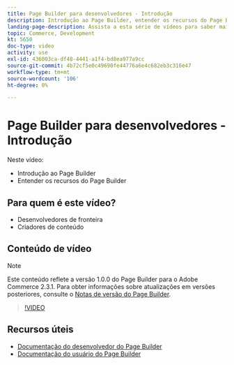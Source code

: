 ```yaml
---
title: Page Builder para desenvolvedores - Introdução
description: Introdução ao Page Builder, entender os recursos do Page Builder
landing-page-description: Assista a esta série de vídeos para saber mais sobre o Page Builder e como ampliá-lo para criar o ideal [!DNL Commerce] experiências de vitrine.
topic: Commerce, Development
kt: 5650
doc-type: video
activity: use
exl-id: 436003ca-df48-4441-a1f4-bd8ea977a9cc
source-git-commit: 4b72cf5e0c49690fe44776a6e4c682eb3c316e47
workflow-type: tm+mt
source-wordcount: '106'
ht-degree: 0%

---
```


# Page Builder para desenvolvedores - Introdução

Neste vídeo:

- Introdução ao Page Builder
- Entender os recursos do Page Builder

## Para quem é este vídeo?

- Desenvolvedores de fronteira
- Criadores de conteúdo

## Conteúdo de vídeo

>[!NOTE]
>
>Este conteúdo reflete a versão 1.0.0 do Page Builder para o Adobe Commerce 2.3.1. Para obter informações sobre atualizações em versões posteriores, consulte o [Notas de versão do Page Builder](https://devdocs.magento.com/page-builder/docs/release-notes.html).

>[!VIDEO](https://video.tv.adobe.com/v/35709?quality=12&learn=on)

## Recursos úteis

- [Documentação do desenvolvedor do Page Builder](https://devdocs.magento.com/page-builder/docs/index.html)
- [Documentação do usuário do Page Builder](https://docs.magento.com/user-guide/cms/page-builder.html)
